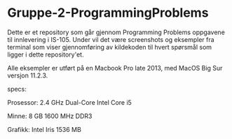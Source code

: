 # Gruppe-2-ProgrammingProblems
Dette er et repository som går gjennom Programming Problems oppgavene til innlevering i IS-105.
Under vil det være screenshots og eksempler fra terminal som viser gjennomføring av kildekoden til hvert spørsmål som ligger i dette repository'et.

Alle eksempler er utført på en Macbook Pro late 2013, med MacOS Big Sur versjon 11.2.3.

specs:


Prosessor: 2.4 GHz Dual-Core Intel Core i5 

Minne: 8 GB 1600 MHz DDR3 

Grafikk: Intel Iris 1536 MB





